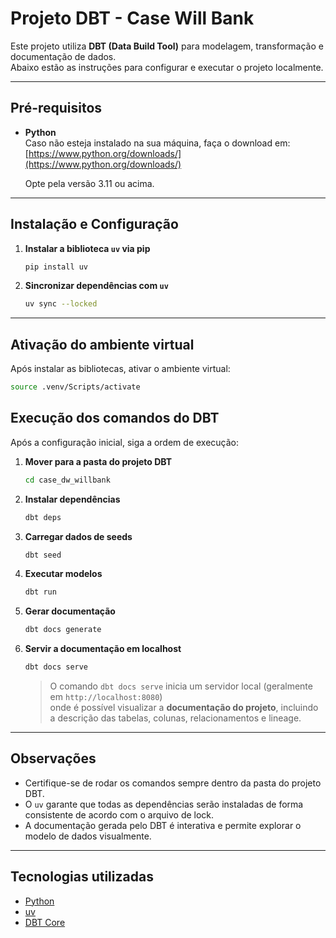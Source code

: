 # Projeto DBT - Case Will Bank

Este projeto utiliza **DBT (Data Build Tool)** para modelagem, transformação e documentação de dados.  
Abaixo estão as instruções para configurar e executar o projeto localmente.

---

## Pré-requisitos

- **Python**  
  Caso não esteja instalado na sua máquina, faça o download em:  
  [https://www.python.org/downloads/](https://www.python.org/downloads/)
  
  Opte pela versão 3.11 ou acima.

---

## Instalação e Configuração

1. **Instalar a biblioteca `uv` via pip**  
   ```bash
   pip install uv
   ```

2. **Sincronizar dependências com `uv`**  
   ```bash
   uv sync --locked
   ```

---

## Ativação do ambiente virtual

Após instalar as bibliotecas, ativar o ambiente virtual:
```bash
source .venv/Scripts/activate
```

## Execução dos comandos do DBT

Após a configuração inicial, siga a ordem de execução:

1. **Mover para a pasta do projeto DBT**
    ```bash
    cd case_dw_willbank
    ```

2. **Instalar dependências**  
   ```bash
   dbt deps
   ```

3. **Carregar dados de seeds**  
   ```bash
   dbt seed
   ```

4. **Executar modelos**  
   ```bash
   dbt run
   ```

5. **Gerar documentação**  
   ```bash
   dbt docs generate
   ```

6. **Servir a documentação em localhost**  
   ```bash
   dbt docs serve
   ```

   > O comando `dbt docs serve` inicia um servidor local (geralmente em `http://localhost:8080`)  
   > onde é possível visualizar a **documentação do projeto**, incluindo a descrição das tabelas, colunas, relacionamentos e lineage.

---

## Observações

- Certifique-se de rodar os comandos sempre dentro da pasta do projeto DBT.  
- O `uv` garante que todas as dependências serão instaladas de forma consistente de acordo com o arquivo de lock.  
- A documentação gerada pelo DBT é interativa e permite explorar o modelo de dados visualmente.

---

## Tecnologias utilizadas

- [Python](https://www.python.org/)  
- [uv](https://github.com/astral-sh/uv)  
- [DBT Core](https://docs.getdbt.com/)  

